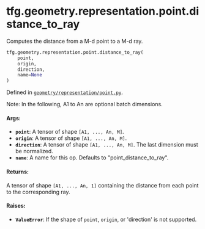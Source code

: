 <div itemscope itemtype="http://developers.google.com/ReferenceObject">
<meta itemprop="name" content="tfg.geometry.representation.point.distance_to_ray" />
<meta itemprop="path" content="Stable" />
</div>

# tfg.geometry.representation.point.distance_to_ray

Computes the distance from a M-d point to a M-d ray.

``` python
tfg.geometry.representation.point.distance_to_ray(
    point,
    origin,
    direction,
    name=None
)
```



Defined in [`geometry/representation/point.py`](https://github.com/tensorflow/graphics/blob/master/tensorflow_graphics/geometry/representation/point.py).

<!-- Placeholder for "Used in" -->

Note:
  In the following, A1 to An are optional batch dimensions.

#### Args:

* <b>`point`</b>: A tensor of shape `[A1, ..., An, M]`.
* <b>`origin`</b>: A tensor of shape `[A1, ..., An, M]`.
* <b>`direction`</b>: A tensor of shape `[A1, ..., An, M]`. The last dimension must be
    normalized.
* <b>`name`</b>: A name for this op. Defaults to "point_distance_to_ray".


#### Returns:

A tensor of shape `[A1, ..., An, 1]` containing the distance from each point
to the corresponding ray.


#### Raises:

* <b>`ValueError`</b>: If the shape of `point`, `origin`, or 'direction' is not
  supported.